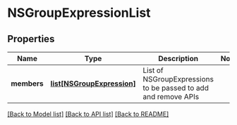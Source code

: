 # NSGroupExpressionList

## Properties
Name | Type | Description | Notes
------------ | ------------- | ------------- | -------------
**members** | [**list[NSGroupExpression]**](NSGroupExpression.md) | List of NSGroupExpressions to be passed to add and remove APIs  | 

[[Back to Model list]](../README.md#documentation-for-models) [[Back to API list]](../README.md#documentation-for-api-endpoints) [[Back to README]](../README.md)

